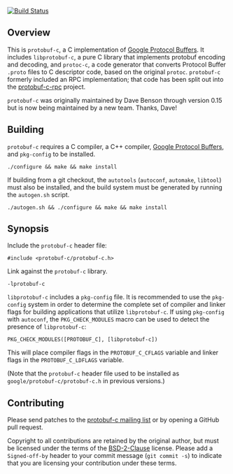 [![Build Status](https://travis-ci.org/protobuf-c/protobuf-c.png?branch=master)](https://travis-ci.org/protobuf-c/protobuf-c)

## Overview

This is `protobuf-c`, a C implementation of [Google Protocol Buffers](https://developers.google.com/protocol-buffers/). It includes `libprotobuf-c`, a pure C library that implements protobuf encoding and decoding, and `protoc-c`, a code generator that converts Protocol Buffer `.proto` files to C descriptor code, based on the original `protoc`. `protobuf-c` formerly included an RPC implementation; that code has been split out into the [protobuf-c-rpc](https://github.com/protobuf-c/protobuf-c-rpc) project.

`protobuf-c` was originally maintained by Dave Benson through version 0.15 but is now being maintained by a new team. Thanks, Dave!

## Building

`protobuf-c` requires a C compiler, a C++ compiler, [Google Protocol Buffers](https://developers.google.com/protocol-buffers/), and `pkg-config` to be installed.

    ./configure && make && make install

If building from a git checkout, the `autotools` (`autoconf`, `automake`, `libtool`) must also be installed, and the build system must be generated by running the `autogen.sh` script.

    ./autogen.sh && ./configure && make && make install

## Synopsis

Include the `protobuf-c` header file:

    #include <protobuf-c/protobuf-c.h>

Link against the `protobuf-c` library.

    -lprotobuf-c

`libprotobuf-c` includes a `pkg-config` file. It is recommended to use the `pkg-config` system in order to determine the complete set of compiler and linker flags for building applications that utilize `libprotobuf-c`. If using `pkg-config` with `autoconf`, the `PKG_CHECK_MODULES` macro can be used to detect the presence of `libprotobuf-c`:

    PKG_CHECK_MODULES([PROTOBUF_C], [libprotobuf-c])

This will place compiler flags in the `PROTOBUF_C_CFLAGS` variable and linker flags in the `PROTOBUF_C_LDFLAGS` variable.

(Note that the `protobuf-c` header file used to be installed as `google/protobuf-c/protobuf-c.h` in previous versions.)

## Contributing

Please send patches to the [protobuf-c mailing list](https://groups.google.com/forum/#!forum/protobuf-c) or by opening a GitHub pull request.

Copyright to all contributions are retained by the original author, but must be licensed under the terms of the [BSD-2-Clause](http://opensource.org/licenses/BSD-2-Clause) license. Please add a `Signed-off-by` header to your commit message (`git commit -s`) to indicate that you are licensing your contribution under these terms.
